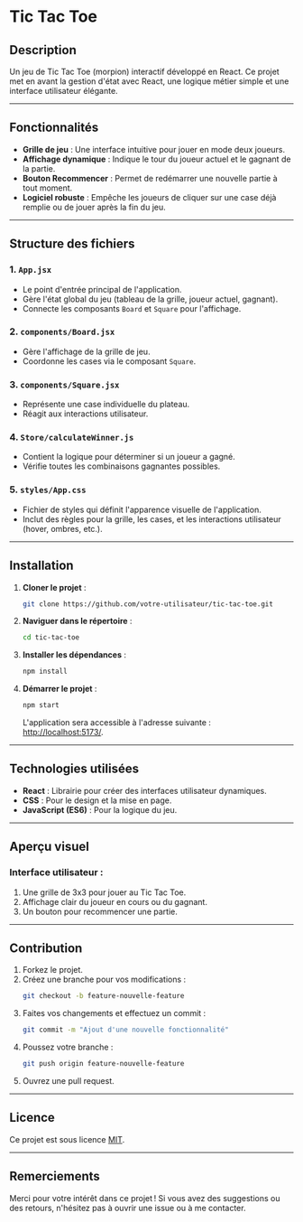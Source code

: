 # Tic Tac Toe
 
## Description
Un jeu de Tic Tac Toe (morpion) interactif développé en React. Ce projet met en avant la gestion d'état avec React, une logique métier simple et une interface utilisateur élégante.
 
---
 
## Fonctionnalités
- **Grille de jeu** : Une interface intuitive pour jouer en mode deux joueurs.
- **Affichage dynamique** : Indique le tour du joueur actuel et le gagnant de la partie.
- **Bouton Recommencer** : Permet de redémarrer une nouvelle partie à tout moment.
- **Logiciel robuste** : Empêche les joueurs de cliquer sur une case déjà remplie ou de jouer après la fin du jeu.
 
---
 
## Structure des fichiers
 
### **1. `App.jsx`**
- Le point d'entrée principal de l'application.
- Gère l'état global du jeu (tableau de la grille, joueur actuel, gagnant).
- Connecte les composants `Board` et `Square` pour l'affichage.
 
### **2. `components/Board.jsx`**
- Gère l'affichage de la grille de jeu.
- Coordonne les cases via le composant `Square`.
 
### **3. `components/Square.jsx`**
- Représente une case individuelle du plateau.
- Réagit aux interactions utilisateur.
 
### **4. `Store/calculateWinner.js`**
- Contient la logique pour déterminer si un joueur a gagné.
- Vérifie toutes les combinaisons gagnantes possibles.
 
### **5. `styles/App.css`**
- Fichier de styles qui définit l'apparence visuelle de l'application.
- Inclut des règles pour la grille, les cases, et les interactions utilisateur (hover, ombres, etc.).
 
---
 
## Installation
 
1. **Cloner le projet** :
   ```bash
   git clone https://github.com/votre-utilisateur/tic-tac-toe.git
   ```
 
2. **Naviguer dans le répertoire** :
   ```bash
   cd tic-tac-toe
   ```
 
3. **Installer les dépendances** :
   ```bash
   npm install
   ```
 
4. **Démarrer le projet** :
   ```bash
   npm start
   ```
   L'application sera accessible à l'adresse suivante : [http://localhost:5173/](http://localhost:5173/).
 
---
 
## Technologies utilisées
- **React** : Librairie pour créer des interfaces utilisateur dynamiques.
- **CSS** : Pour le design et la mise en page.
- **JavaScript (ES6)** : Pour la logique du jeu.
 
---
 
## Aperçu visuel
 
### **Interface utilisateur :**
1. Une grille de 3x3 pour jouer au Tic Tac Toe.
2. Affichage clair du joueur en cours ou du gagnant.
3. Un bouton pour recommencer une partie.
 
---
 
## Contribution
 
1. Forkez le projet.
2. Créez une branche pour vos modifications :
   ```bash
   git checkout -b feature-nouvelle-feature
   ```
3. Faites vos changements et effectuez un commit :
   ```bash
   git commit -m "Ajout d'une nouvelle fonctionnalité"
   ```
4. Poussez votre branche :
   ```bash
   git push origin feature-nouvelle-feature
   ```
5. Ouvrez une pull request.
 
---
 
## Licence
Ce projet est sous licence [MIT](LICENSE).
 
---
 
## Remerciements
Merci pour votre intérêt dans ce projet ! Si vous avez des suggestions ou des retours, n'hésitez pas à ouvrir une issue ou à me contacter.
